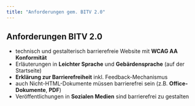 ```yaml
---
title: "Anforderungen gem. BITV 2.0"
---
```

## Anforderungen BITV 2.0

- technisch und gestalterisch barrierefreie Website mit **WCAG AA Konformität**
- Erläuterungen in **Leichter Sprache** und **Gebärdensprache** (auf der Startseite)
- **Erklärung zur Barrierefreiheit** inkl. Feedback-Mechanismus
- auch Nicht-HTML-Dokumente müssen barrierefrei sein (z.B. **Office-Dokumente**, **PDF**)
- Veröffentlichungen in **Sozialen Medien** sind barrierefrei zu gestalten
